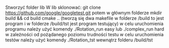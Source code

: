 Stworzyć folder lib
W lib sklonować:
git clone https://github.com/google/googletest.git
potem w głównym folderze
mkdir build && cd build
cmake .. (tworzą się dwa makefile w folderze /build to jest program i w folderze /build/tst jest program testujący) w celu uruchomienia programu należy użyć komendy
./Rotation_run easy lub ./complex_run hard
w zależności od pożądanego poziomu trudności testu w celu uruchomienia testów należy użyć komendy
./Rotation_tst
wewnątrz folderu /build/tst
